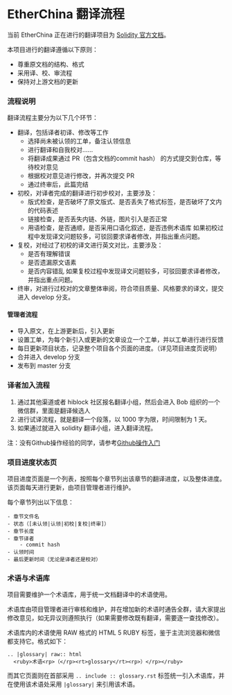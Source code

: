 EtherChina 翻译流程
==================

当前 EtherChina 正在进行的翻译项目为 [Solidity 官方文档](https://github.com/ethereum/solidity/blob/develop/docs/index.rst)。

本项目进行的翻译遵循以下原则：

- 尊重原文档的结构、格式
- 采用译、校、审流程
- 保持对上游文档的更新

### 流程说明

翻译流程主要分为以下几个环节：

- 翻译，包括译者初译、修改等工作
	- 选择尚未被认领的工单，备注认领信息
	- 进行翻译和自我校对……
	- 将翻译成果通过 PR（包含文档的commit hash） 的方式提交到仓库，等待校对意见
	- 根据校对意见进行修改，并再次提交 PR
	- 通过终审后，此篇完结
- 初校，对译者完成的翻译进行初步校对，主要涉及：
	- 版式检查，是否破坏了原文版式、是否丢失了格式标签，是否破坏了文内的代码表述
	- 链接检查，是否丢失内链、外链，图片引入是否正常
	- 用语检查，是否通顺，是否采用口语化叙述，是否违例术语库
  如果初校过程中发现译文问题较多，可驳回要求译者修改，并指出重点问题。
- 复校，对经过了初校的译文进行英文对比，主要涉及：
	- 是否有理解错误
	- 是否遗漏原文语素
	- 是否内容错乱
  如果复校过程中发现译文问题较多，可驳回要求译者修改，并指出重点问题。
- 终审，对进行过校对的文章整体审阅，符合项目质量、风格要求的译文，提交进入 develop 分支。

#### 管理者流程

- 导入原文，在上游更新后，引入更新
- 设置工单，为每个新引入或更新的文章设立一个工单，并以工单进行进行反馈
- 每日更新项目状态，记录整个项目各个页面的进度。（详见项目进度页说明）
- 合并进入 develop 分支
- 发布到 master 分支

### 译者加入流程

1. 通过其他渠道或者 hiblock 社区报名翻译小组，然后会进入 Bob 组织的一个微信群，里面是翻译候选人
2. 进行试译流程，就是翻译一个段落，以 1000 字为限，时间限制为 1 天。
3. 如果通过就进入 solidity 翻译小组，进入翻译流程。

注：没有Github操作经验的同学，请参考[Github操作入门](https://github.com/etherchina/solidity-doc-cn/wiki)

### 项目进度状态页

项目进度页面是一个列表，按照每个章节列出该章节的翻译进度，以及整体进度。该页面每天进行更新，由项目管理者进行维护。

每个章节列出以下信息：

	- 章节文件名
	- 状态（[未认领|认领|初校|复校|终审]）
	- 章节长度
	- 章节译者
        - commit hash
	- 认领时间
	- 最后更新时间（无论是译者还是校对）

### 术语与术语库

项目需要维护一个术语库，用于统一文档翻译中的术语使用。

术语库由项目管理者进行审核和维护，并在增加新的术语时通告全群，请大家提出修改意见，如无异议则遵照执行（如果需要修改既有翻译，需要逐一查找修改）。

术语库内的术语使用 RAW 格式的 HTML 5 RUBY 标签，鉴于主流浏览器和微信都支持它。格式如下：

```
.. |glossary| raw:: html
  <ruby>术语<rp>（</rp><rt>glossary</rt><rp>）</rp></ruby>
```

而其它页面则在首部采用 `.. include :: glossary.rst` 标签统一引入术语库，并在使用该术语处采用 `|glossary|` 来引用该术语。
